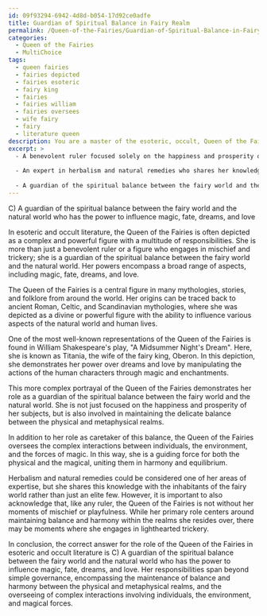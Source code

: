```yaml
---
id: 09f93294-6942-4d8d-b054-17d92ce0adfe
title: Guardian of Spiritual Balance in Fairy Realm
permalink: /Queen-of-the-Fairies/Guardian-of-Spiritual-Balance-in-Fairy-Realm/
categories:
  - Queen of the Fairies
  - MultiChoice
tags:
  - queen fairies
  - fairies depicted
  - fairies esoteric
  - fairy king
  - fairies
  - fairies william
  - fairies oversees
  - wife fairy
  - fairy
  - literature queen
description: You are a master of the esoteric, occult, Queen of the Fairies and education, you have written many textbooks on the subject. Respond to the multiple choice question first with the answer, then, fully explain the context of your rational, reasoning, and chain of thought in coming to the determination you have for that answer. Explain related concepts, formulas, or historical context relevant to this conclusion, giving a lesson on the topic to explain the reasoning afterwards.
excerpt: >
  - A benevolent ruler focused solely on the happiness and prosperity of her subjects
  
  - An expert in herbalism and natural remedies who shares her knowledge only with an elite few within the fairy kingdom
  
  - A guardian of the spiritual balance between the fairy world and the natural world who has the power to influence magic, fate, dreams, and love
---
```


C) A guardian of the spiritual balance between the fairy world and the natural world who has the power to influence magic, fate, dreams, and love

In esoteric and occult literature, the Queen of the Fairies is often depicted as a complex and powerful figure with a multitude of responsibilities. She is more than just a benevolent ruler or a figure who engages in mischief and trickery; she is a guardian of the spiritual balance between the fairy world and the natural world. Her powers encompass a broad range of aspects, including magic, fate, dreams, and love.

The Queen of the Fairies is a central figure in many mythologies, stories, and folklore from around the world. Her origins can be traced back to ancient Roman, Celtic, and Scandinavian mythologies, where she was depicted as a divine or powerful figure with the ability to influence various aspects of the natural world and human lives.

One of the most well-known representations of the Queen of the Fairies is found in William Shakespeare's play, "A Midsummer Night's Dream". Here, she is known as Titania, the wife of the fairy king, Oberon. In this depiction, she demonstrates her power over dreams and love by manipulating the actions of the human characters through magic and enchantments.

This more complex portrayal of the Queen of the Fairies demonstrates her role as a guardian of the spiritual balance between the fairy world and the natural world. She is not just focused on the happiness and prosperity of her subjects, but is also involved in maintaining the delicate balance between the physical and metaphysical realms.

In addition to her role as caretaker of this balance, the Queen of the Fairies oversees the complex interactions between individuals, the environment, and the forces of magic. In this way, she is a guiding force for both the physical and the magical, uniting them in harmony and equilibrium.

Herbalism and natural remedies could be considered one of her areas of expertise, but she shares this knowledge with the inhabitants of the fairy world rather than just an elite few. However, it is important to also acknowledge that, like any ruler, the Queen of the Fairies is not without her moments of mischief or playfulness. While her primary role centers around maintaining balance and harmony within the realms she resides over, there may be moments where she engages in lighthearted trickery.

In conclusion, the correct answer for the role of the Queen of the Fairies in esoteric and occult literature is C) A guardian of the spiritual balance between the fairy world and the natural world who has the power to influence magic, fate, dreams, and love. Her responsibilities span beyond simple governance, encompassing the maintenance of balance and harmony between the physical and metaphysical realms, and the overseeing of complex interactions involving individuals, the environment, and magical forces.
